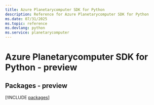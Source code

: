 ```yaml
---
title: Azure Planetarycomputer SDK for Python
description: Reference for Azure Planetarycomputer SDK for Python
ms.date: 07/31/2025
ms.topic: reference
ms.devlang: python
ms.service: planetarycomputer
---
```

# Azure Planetarycomputer SDK for Python - preview
## Packages - preview
[!INCLUDE [packages](planetarycomputer-index.md)]
